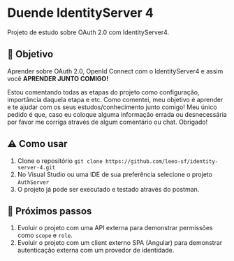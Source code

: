 # Duende IdentityServer 4

Projeto de estudo sobre OAuth 2.0 com IdentityServer4.

## 🎯 Objetivo
Aprender sobre OAuth 2.0, OpenId Connect com o IdentityServer4 e assim você **APRENDER JUNTO COMIGO!**

Estou comentando todas as etapas do projeto como configuração, importância daquela etapa e etc.
Como comentei, meu objetivo é aprender e te ajudar com os seus estudos/conhecimento junto comigo! Meu único pedido é que, caso eu coloque alguma informação errada ou desnecessária por favor me corriga através de algum comentário ou chat. Obrigado!


## ⚠️ Como usar
1. Clone o repositório `git clone https://github.com/leeo-sf/identity-server-4.git`
2. No Visual Studio ou uma IDE de sua preferência selecione o projeto `AuthServer`
3. O projeto já pode ser executado e testado através do postman.


## 📢 Próximos passos
1. Evoluir o projeto com uma API externa para demonstrar permissões como `scope` e `role`.
2. Evoluir o projeto com um client externo SPA (Angular) para demonstrar autenticação externa com um provedor de identidade.
